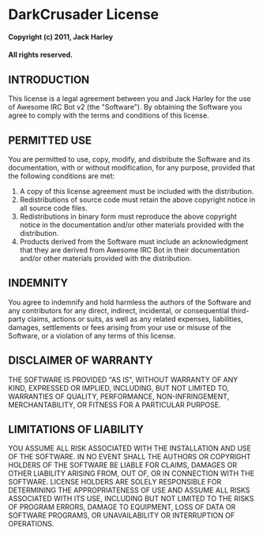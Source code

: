 # DarkCrusader License
#### Copyright (c) 2011, Jack Harley
#### All rights reserved.

INTRODUCTION
-------------
This license is a legal agreement between you and Jack Harley for the use
of Awesome IRC Bot v2 (the "Software").  By obtaining the Software you
agree to comply with the terms and conditions of this license.

PERMITTED USE
-------------
You are permitted to use, copy, modify, and distribute the Software and its
documentation, with or without modification, for any purpose, provided that
the following conditions are met:

1. A copy of this license agreement must be included with the distribution.
2. Redistributions of source code must retain the above copyright notice in
   all source code files.
3. Redistributions in binary form must reproduce the above copyright notice
   in the documentation and/or other materials provided with the distribution.
4. Products derived from the Software must include an acknowledgment that
   they are derived from Awesome IRC Bot in their documentation and/or other
   materials provided with the distribution.

INDEMNITY
-------------
You agree to indemnify and hold harmless the authors of the Software and
any contributors for any direct, indirect, incidental, or consequential
third-party claims, actions or suits, as well as any related expenses,
liabilities, damages, settlements or fees arising from your use or misuse
of the Software, or a violation of any terms of this license.

DISCLAIMER OF WARRANTY
-------------
THE SOFTWARE IS PROVIDED "AS IS", WITHOUT WARRANTY OF ANY KIND, EXPRESSED OR
IMPLIED, INCLUDING, BUT NOT LIMITED TO, WARRANTIES OF QUALITY, PERFORMANCE,
NON-INFRINGEMENT, MERCHANTABILITY, OR FITNESS FOR A PARTICULAR PURPOSE.

LIMITATIONS OF LIABILITY
-------------
YOU ASSUME ALL RISK ASSOCIATED WITH THE INSTALLATION AND USE OF THE SOFTWARE.
IN NO EVENT SHALL THE AUTHORS OR COPYRIGHT HOLDERS OF THE SOFTWARE BE LIABLE
FOR CLAIMS, DAMAGES OR OTHER LIABILITY ARISING FROM, OUT OF, OR IN CONNECTION
WITH THE SOFTWARE. LICENSE HOLDERS ARE SOLELY RESPONSIBLE FOR DETERMINING THE
APPROPRIATENESS OF USE AND ASSUME ALL RISKS ASSOCIATED WITH ITS USE, INCLUDING
BUT NOT LIMITED TO THE RISKS OF PROGRAM ERRORS, DAMAGE TO EQUIPMENT, LOSS OF
DATA OR SOFTWARE PROGRAMS, OR UNAVAILABILITY OR INTERRUPTION OF OPERATIONS.